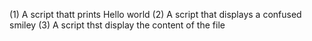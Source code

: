 (1) A script thatt prints Hello world
(2) A script that displays a confused smiley
(3) A script thst display the content of the file 
